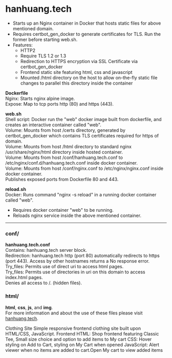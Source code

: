 # hanhuang.tech  
- Starts up an Nginx container in Docker that hosts static files for above mentioned domain.  
- Requires certbot_gen_docker to generate certificates for TLS. Run the former before starting web.sh.   
- Features:  
  * HTTP2  
  * Require TLS 1.2 or 1.3  
  * Redirection to HTTPS encryption via SSL Certificate via certbot_gen_docker  
  * Frontend static site featuring html, css and javascript
  * Mounted /html directory on the host to allow on-the-fly static file changes to parallel this directory inside the container  
  
**Dockerfile**  
Nginx: Starts nginx alpine image.  
Expose: Map to tcp ports http (80) and https (443).  
  
**web.sh**  
Shell script: Docker run the "web" docker image built from dockerfile, and creates an interactive container called "web".  
Volume: Mounts from host /certs directory, generated by certbot_gen_docker which contains TLS certificates required for https of domain.  
Volume: Mounts from host /html directory to standard nginx /usr/share/nginx/html directory inside hosted container.  
Volume: Mounts from host /conf/hanhuang.tech.conf to /etc/nginx/conf.d/hanhuang.tech.conf inside docker container.  
Volume: Mounts from host /conf/nginx.conf to /etc/nginx/nginx.conf inside docker container.  
Publishes exposed ports from Dockerfile 80 and 443.  
  
**reload.sh**  
Docker: Runs command "nginx -s reload" in a running docker container called "web".  
* Requires docker container "web" to be running.  
* Reloads nginx service inside the above mentioned container.  
---  
### conf/  
**hanhuang.tech.conf**  
Contains: hanhuang.tech server block.  
Redirection: hanhuang.tech http (port 80) automatically redirects to https (port 443). Access by other hostnames returns a No response error.  
Try_files: Permits use of direct uri to access html pages.  
Try_files: Permits use of directories in uri on this domain to access index.html pages.  
Denies all access to /. (hidden files).  
  
### html/  
**html**, **css**, **js**, and **img**.  
For more information and about the use of these files please visit [hanhuang.tech](https://hanhuang.tech "hanhuang.tech home page").


Clothing Site
Simple responsive frontend clothing site built upon HTML/CSS, JavaScript.
Frontend
HTML: Shop frontend featuring Classic Tee, Small size choice and option to add items to My cart
CSS: Hover styling on Add to Cart, styling on My Cart when opened
JavaScript: Alert viewer when no items are added to cart.Open My cart to view added items
